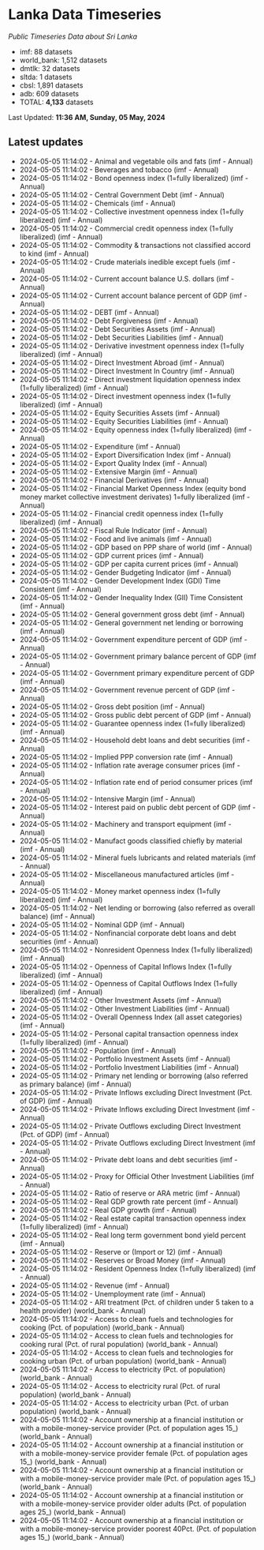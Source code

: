 # Lanka Data Timeseries
*Public Timeseries Data about Sri Lanka*

* imf: 88 datasets
* world_bank: 1,512 datasets
* dmtlk: 32 datasets
* sltda: 1 datasets
* cbsl: 1,891 datasets
* adb: 609 datasets
* TOTAL: **4,133** datasets

Last Updated: **11:36 AM, Sunday, 05 May, 2024**

## Latest updates

* 2024-05-05 11:14:02 - Animal and vegetable oils and fats (imf - Annual)
* 2024-05-05 11:14:02 - Beverages and tobacco (imf - Annual)
* 2024-05-05 11:14:02 - Bond openness index (1=fully liberalized) (imf - Annual)
* 2024-05-05 11:14:02 - Central Government Debt (imf - Annual)
* 2024-05-05 11:14:02 - Chemicals (imf - Annual)
* 2024-05-05 11:14:02 - Collective investment openness index (1=fully liberalized) (imf - Annual)
* 2024-05-05 11:14:02 - Commercial credit openness index (1=fully liberalized) (imf - Annual)
* 2024-05-05 11:14:02 - Commodity & transactions not classified accord to kind (imf - Annual)
* 2024-05-05 11:14:02 - Crude materials inedible except fuels (imf - Annual)
* 2024-05-05 11:14:02 - Current account balance U.S. dollars (imf - Annual)
* 2024-05-05 11:14:02 - Current account balance percent of GDP (imf - Annual)
* 2024-05-05 11:14:02 - DEBT (imf - Annual)
* 2024-05-05 11:14:02 - Debt Forgiveness (imf - Annual)
* 2024-05-05 11:14:02 - Debt Securities Assets (imf - Annual)
* 2024-05-05 11:14:02 - Debt Securities Liabilities (imf - Annual)
* 2024-05-05 11:14:02 - Derivative investment openness index (1=fully liberalized) (imf - Annual)
* 2024-05-05 11:14:02 - Direct Investment Abroad (imf - Annual)
* 2024-05-05 11:14:02 - Direct Investment In Country (imf - Annual)
* 2024-05-05 11:14:02 - Direct investment liquidation openness index (1=fully liberalized) (imf - Annual)
* 2024-05-05 11:14:02 - Direct investment openness index (1=fully liberalized) (imf - Annual)
* 2024-05-05 11:14:02 - Equity Securities Assets (imf - Annual)
* 2024-05-05 11:14:02 - Equity Securities Liabilities (imf - Annual)
* 2024-05-05 11:14:02 - Equity openness index (1=fully liberalized) (imf - Annual)
* 2024-05-05 11:14:02 - Expenditure (imf - Annual)
* 2024-05-05 11:14:02 - Export Diversification Index (imf - Annual)
* 2024-05-05 11:14:02 - Export Quality Index (imf - Annual)
* 2024-05-05 11:14:02 - Extensive Margin (imf - Annual)
* 2024-05-05 11:14:02 - Financial Derivatives (imf - Annual)
* 2024-05-05 11:14:02 - Financial Market Openness Index (equity bond money market collective investment derivates) 1=fully liberalized (imf - Annual)
* 2024-05-05 11:14:02 - Financial credit openness index (1=fully liberalized) (imf - Annual)
* 2024-05-05 11:14:02 - Fiscal Rule Indicator (imf - Annual)
* 2024-05-05 11:14:02 - Food and live animals (imf - Annual)
* 2024-05-05 11:14:02 - GDP based on PPP share of world (imf - Annual)
* 2024-05-05 11:14:02 - GDP current prices (imf - Annual)
* 2024-05-05 11:14:02 - GDP per capita current prices (imf - Annual)
* 2024-05-05 11:14:02 - Gender Budgeting Indicator (imf - Annual)
* 2024-05-05 11:14:02 - Gender Development Index (GDI) Time Consistent (imf - Annual)
* 2024-05-05 11:14:02 - Gender Inequality Index (GII) Time Consistent (imf - Annual)
* 2024-05-05 11:14:02 - General government gross debt (imf - Annual)
* 2024-05-05 11:14:02 - General government net lending or borrowing (imf - Annual)
* 2024-05-05 11:14:02 - Government expenditure percent of GDP (imf - Annual)
* 2024-05-05 11:14:02 - Government primary balance percent of GDP (imf - Annual)
* 2024-05-05 11:14:02 - Government primary expenditure percent of GDP (imf - Annual)
* 2024-05-05 11:14:02 - Government revenue percent of GDP (imf - Annual)
* 2024-05-05 11:14:02 - Gross debt position (imf - Annual)
* 2024-05-05 11:14:02 - Gross public debt percent of GDP (imf - Annual)
* 2024-05-05 11:14:02 - Guarantee openness index (1=fully liberalized) (imf - Annual)
* 2024-05-05 11:14:02 - Household debt loans and debt securities (imf - Annual)
* 2024-05-05 11:14:02 - Implied PPP conversion rate (imf - Annual)
* 2024-05-05 11:14:02 - Inflation rate average consumer prices (imf - Annual)
* 2024-05-05 11:14:02 - Inflation rate end of period consumer prices (imf - Annual)
* 2024-05-05 11:14:02 - Intensive Margin (imf - Annual)
* 2024-05-05 11:14:02 - Interest paid on public debt percent of GDP (imf - Annual)
* 2024-05-05 11:14:02 - Machinery and transport equipment (imf - Annual)
* 2024-05-05 11:14:02 - Manufact goods classified chiefly by material (imf - Annual)
* 2024-05-05 11:14:02 - Mineral fuels lubricants and related materials (imf - Annual)
* 2024-05-05 11:14:02 - Miscellaneous manufactured articles (imf - Annual)
* 2024-05-05 11:14:02 - Money market openness index (1=fully liberalized) (imf - Annual)
* 2024-05-05 11:14:02 - Net lending or borrowing (also referred as overall balance) (imf - Annual)
* 2024-05-05 11:14:02 - Nominal GDP (imf - Annual)
* 2024-05-05 11:14:02 - Nonfinancial corporate debt loans and debt securities (imf - Annual)
* 2024-05-05 11:14:02 - Nonresident Openness Index (1=fully liberalized) (imf - Annual)
* 2024-05-05 11:14:02 - Openness of Capital Inflows Index (1=fully liberalized) (imf - Annual)
* 2024-05-05 11:14:02 - Openness of Capital Outflows Index (1=fully liberalized) (imf - Annual)
* 2024-05-05 11:14:02 - Other Investment Assets (imf - Annual)
* 2024-05-05 11:14:02 - Other Investment Liabilities (imf - Annual)
* 2024-05-05 11:14:02 - Overall Openness Index (all asset categories) (imf - Annual)
* 2024-05-05 11:14:02 - Personal capital transaction openness index (1=fully liberalized) (imf - Annual)
* 2024-05-05 11:14:02 - Population (imf - Annual)
* 2024-05-05 11:14:02 - Portfolio Investment Assets (imf - Annual)
* 2024-05-05 11:14:02 - Portfolio Investment Liabilities (imf - Annual)
* 2024-05-05 11:14:02 - Primary net lending or borrowing (also referred as primary balance) (imf - Annual)
* 2024-05-05 11:14:02 - Private Inflows excluding Direct Investment (Pct. of GDP) (imf - Annual)
* 2024-05-05 11:14:02 - Private Inflows excluding Direct Investment (imf - Annual)
* 2024-05-05 11:14:02 - Private Outflows excluding Direct Investment (Pct. of GDP) (imf - Annual)
* 2024-05-05 11:14:02 - Private Outflows excluding Direct Investment (imf - Annual)
* 2024-05-05 11:14:02 - Private debt loans and debt securities (imf - Annual)
* 2024-05-05 11:14:02 - Proxy for Official Other Investment Liabilities (imf - Annual)
* 2024-05-05 11:14:02 - Ratio of reserve or ARA metric (imf - Annual)
* 2024-05-05 11:14:02 - Real GDP growth rate percent (imf - Annual)
* 2024-05-05 11:14:02 - Real GDP growth (imf - Annual)
* 2024-05-05 11:14:02 - Real estate capital transaction openness index (1=fully liberalized) (imf - Annual)
* 2024-05-05 11:14:02 - Real long term government bond yield percent (imf - Annual)
* 2024-05-05 11:14:02 - Reserve or (Import or 12) (imf - Annual)
* 2024-05-05 11:14:02 - Reserves or Broad Money (imf - Annual)
* 2024-05-05 11:14:02 - Resident Openness Index (1=fully liberalized) (imf - Annual)
* 2024-05-05 11:14:02 - Revenue (imf - Annual)
* 2024-05-05 11:14:02 - Unemployment rate (imf - Annual)
* 2024-05-05 11:14:02 - ARI treatment (Pct. of children under 5 taken to a health provider) (world_bank - Annual)
* 2024-05-05 11:14:02 - Access to clean fuels and technologies for cooking (Pct. of population) (world_bank - Annual)
* 2024-05-05 11:14:02 - Access to clean fuels and technologies for cooking rural (Pct. of rural population) (world_bank - Annual)
* 2024-05-05 11:14:02 - Access to clean fuels and technologies for cooking urban (Pct. of urban population) (world_bank - Annual)
* 2024-05-05 11:14:02 - Access to electricity (Pct. of population) (world_bank - Annual)
* 2024-05-05 11:14:02 - Access to electricity rural (Pct. of rural population) (world_bank - Annual)
* 2024-05-05 11:14:02 - Access to electricity urban (Pct. of urban population) (world_bank - Annual)
* 2024-05-05 11:14:02 - Account ownership at a financial institution or with a mobile-money-service provider (Pct. of population ages 15_) (world_bank - Annual)
* 2024-05-05 11:14:02 - Account ownership at a financial institution or with a mobile-money-service provider female (Pct. of population ages 15_) (world_bank - Annual)
* 2024-05-05 11:14:02 - Account ownership at a financial institution or with a mobile-money-service provider male (Pct. of population ages 15_) (world_bank - Annual)
* 2024-05-05 11:14:02 - Account ownership at a financial institution or with a mobile-money-service provider older adults (Pct. of population ages 25_) (world_bank - Annual)
* 2024-05-05 11:14:02 - Account ownership at a financial institution or with a mobile-money-service provider poorest 40Pct. (Pct. of population ages 15_) (world_bank - Annual)